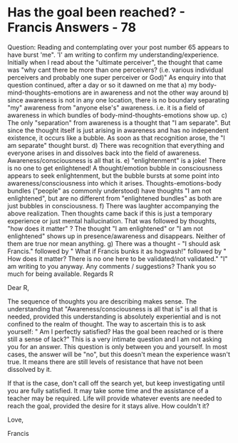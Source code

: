 # Has the goal been reached? - Francis Answers - 78

Question: Reading and contemplating over your post number 65 appears to have burst 'me". 'I' am writing to confirm my understanding/experience. Initially when I read about the "ultimate perceiver", the thought that came was "why cant there be more than one perceivers? (i.e. various individual perceivers and probably one super perceiver or God)" As enquiry into that question continued, after a day or so it dawned on me that a) my body-mind-thoughts-emotions are in awareness and not the other way around b) since awareness is not in any one location, there is no boundary separating "my" awareness from "anyone else's" awareness. i.e. it is a field of awareness in which bundles of body-mind-thoughts-emotions show up. c) The only "separation" from awareness is a thought that "I am separate". But since the thought itself is just arising in awareness and has no independent existence, it occurs like a bubble. As soon as that recognition arose, the "I am separate" thought burst. d) There was recognition that everything and everyone arises in and dissolves back into the field of awareness. Awareness/consciousness is all that is. e) "enlightenment" is a joke! There is no one to get enlightened! A thought/emotion bubble in consciousness appears to seek enlightenment, but the bubble bursts at some point into awareness/consciousness into which it arises. Thoughts-emotions-body bundles ("people" as commonly understood) have thoughts "I am not enlightened", but are no different from "enlightened bundles" as both are just bubbles in consciousness. f) There was laughter accompanying the above realization. Then thoughts came back if this is just a temporary experience or just mental hallucination. That was followed by thoughts, "how does it matter" ? The thought "I am enlightened" or "I am not enlightened" shows up in presence/awareness and disappears. Neither of them are true nor mean anything. g) There was a thought - "I should ask Francis." followed by " What if Francis bunks it as hogwash!" followed by " How does it matter? There is no one here to be validated/not validated." "I" am writing to you anyway. Any comments / suggestions? Thank you so much for being available. Regards R

Dear R,

The sequence of thoughts you are describing makes sense. The understanding that "Awareness/consciousness is all that is" is all that is needed, provided this understanding is absolutely experiential and is not confined to the realm of thought. The way to ascertain this is to ask yourself: " Am I perfectly satisfied? Has the goal been reached or is there still a sense of lack?" This is a very intimate question and I am not asking you for an answer. This question is only between you and yourself. In most cases, the answer will be "no", but this doesn't mean the experience wasn't true. It means there are still levels of resistance that have not been dissolved by it.

If that is the case, don't call off the search yet, but keep investigating until you are fully satisfied. It may take some time and the assistance of a teacher may be required. Life will provide whatever events are needed to reach the goal, provided the desire for it stays alive. How couldn't it?

Love,

Francis

